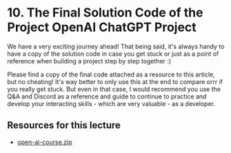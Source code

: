 # 10. The Final Solution Code of the Project OpenAI ChatGPT Project

We have a very exciting journey ahead! That being said, it's always handy to have a copy of the solution code in case you get stuck or just as a point of reference when building a project step by step together :) 

Please find a copy of the final code attached as a resource to this article, but no cheating! It's way better to only use this at the end to compare orrr if you really get stuck. But even in that case, I would recommend you use the Q&A and Discord as a reference and guide to continue to practice and develop your interacting skills - which are very valuable - as a developer.

##  Resources for this lecture

-   [open-ai-course.zip](https://beatlesm.s3.us-west-1.amazonaws.com/openai-front/open-ai-course.zip)